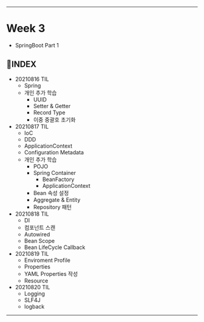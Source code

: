 ___
# Week 3
- SpringBoot Part 1

## 📌INDEX
- 20210816 TIL
  - Spring
  - 개인 추가 학습
    - UUID
    - Setter & Getter
    - Record Type
    - 이중 중괄호 초기화
- 20210817 TIL
  - IoC
  - DDD
  - ApplicationContext
  - Configuration Metadata
  - 개인 추가 학습
    - POJO
    - Spring Container
      - BeanFactory
      - ApplicationContext
    - Bean 속성 설정
    - Aggregate & Entity
    - Repository 패턴
- 20210818 TIL
  - DI
  - 컴포넌트 스캔
  - Autowired
  - Bean Scope
  - Bean LifeCycle Callback
- 20210819 TIL
  - Enviroment Profile
  - Properties
  - YAML Properties 작성
  - Resource
- 20210820 TIL
  - Logging
  - SLF4J
  - logback
___
